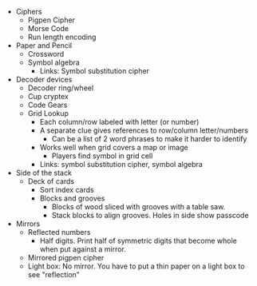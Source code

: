 
* Ciphers
  * Pigpen Cipher
  * Morse Code
  * Run length encoding
* Paper and Pencil
  * Crossword
  * Symbol algebra
    * Links: Symbol substitution cipher
* Decoder devices
  * Decoder ring/wheel
  * Cup cryptex
  * Code Gears
  * Grid Lookup
    * Each column/row labeled with letter (or number)
    * A separate clue gives references to row/column letter/numbers
      * Can be a list of 2 word phrases to make it harder to identify
    * Works well when grid covers a map or image
      * Players find symbol in grid cell
    * Links: symbol substitution cipher, symbol algebra
* Side of the stack
  * Deck of cards
    * Sort index cards
    * Blocks and grooves
      * Blocks of wood sliced with grooves with a table saw.
      * Stack blocks to align grooves. Holes in side show passcode
* Mirrors
  * Reflected numbers
    * Half digits. Print half of symmetric digits that become whole when
      put against a mirror.
  * Mirrored pigpen cipher
  * Light box: No mirror. You have to put a thin paper on a light box to
    see "reflection"
